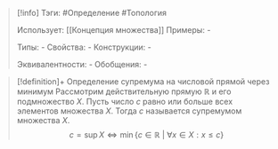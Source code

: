 > [!info]
> Тэги: #Определение #Топология  
> 
> Использует: [[Концепция множества]]
> Примеры: *-*
> 
> Типы: *-*
> Свойства: *-*
> Конструкции: *-*
> 
> Эквивалентности: *-*
> Обобщения: *-*

> [!definition]+ Определение супремума на числовой прямой через минимум
> Рассмотрим действительную прямую $\mathbb{R}$ и его подмножество $X$. Пусть число $c$ равно или больше всех элементов множества $X$. Тогда $c$ называется супремумом множества $X$. $$c =\sup X \Leftrightarrow \min \{c \in \mathbb R \ | \ \forall x \in X: x \leq c\}$$